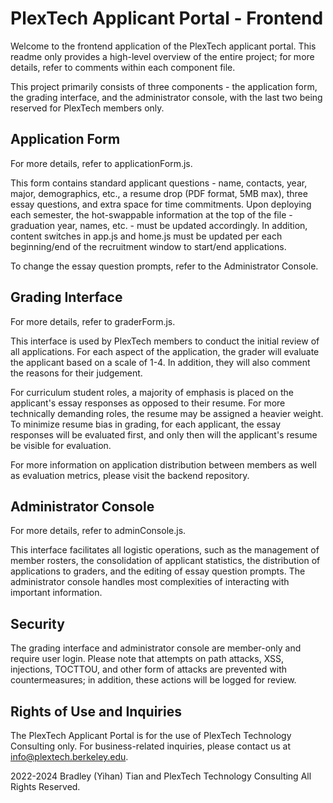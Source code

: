 # PlexTech Applicant Portal - Frontend

Welcome to the frontend application of the PlexTech applicant portal. 
This readme only provides a high-level overview of the entire project; for more details, refer to comments within each component file.

This project primarily consists of three components - the application form, the grading interface, and the administrator console, with the last two being reserved for PlexTech members only. 

## Application Form

For more details, refer to applicationForm.js. 

This form contains standard applicant questions - name, contacts, year, major, demographics, etc., a resume drop (PDF format, 5MB max), three essay questions, and extra space for time commitments. Upon deploying each semester, the hot-swappable information at the top of the file - graduation year, names, etc. - must be updated accordingly. In addition, content switches in app.js and home.js must be updated per each beginning/end of the recruitment window to start/end applications.

To change the essay question prompts, refer to the Administrator Console.

## Grading Interface

For more details, refer to graderForm.js.

This interface is used by PlexTech members to conduct the initial review of all applications. For each aspect of the application, the grader will evaluate the applicant based on a scale of 1-4. In addition, they will also comment the reasons for their judgement. 

For curriculum student roles, a majority of emphasis is placed on the applicant's essay responses as opposed to their resume. For more technically demanding roles, the resume may be assigned a heavier weight. To minimize resume bias in grading, for each applicant, the essay responses will be evaluated first, and only then will the applicant's resume be visible for evaluation. 

For more information on application distribution between members as well as evaluation metrics, please visit the backend repository. 

## Administrator Console

For more details, refer to adminConsole.js.

This interface facilitates all logistic operations, such as the management of member rosters, the consolidation of applicant statistics, the distribution of applications to graders, and the editing of essay question prompts. The administrator console handles most complexities of interacting with important information. 

## Security

The grading interface and administrator console are member-only and require user login. Please note that attempts on path attacks, XSS, injections, TOCTTOU, and other form of attacks are prevented with countermeasures; in addition, these actions will be logged for review. 

## Rights of Use and Inquiries

The PlexTech Applicant Portal is for the use of PlexTech Technology Consulting only. For business-related inquiries, please contact us at info@plextech.berkeley.edu.

2022-2024 Bradley (Yihan) Tian and PlexTech Technology Consulting All Rights Reserved.